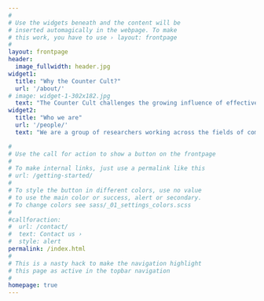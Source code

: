 ```yaml
---
#
# Use the widgets beneath and the content will be
# inserted automagically in the webpage. To make
# this work, you have to use › layout: frontpage
#
layout: frontpage
header:
  image_fullwidth: header.jpg
widget1:
  title: "Why the Counter Cult?"
  url: '/about/'
# image: widget-1-302x182.jpg
  text: "The Counter Cult challenges the growing influence of effective altruist and longtermist movements, and the unfounded hype around the emergence of 'super- intelligence' propagated by the dominant players in the tech-industry. It provides and promote new technological (open source) solutions, different conceptions of digital technologies, and advice tailored to your and your communities' needs."
widget2:
  title: "Who we are"
  url: '/people/'
  text: "We are a group of researchers working across the fields of computational linguistics, AI and history of science. We have come together because we think governments and their citizens are being wrongly informed about machine intelligence and its potential impact on the world. With years of experience in fields related to computer science, we feel in an ideal position to correct misconceptions."

#
# Use the call for action to show a button on the frontpage
#
# To make internal links, just use a permalink like this
# url: /getting-started/
#
# To style the button in different colors, use no value
# to use the main color or success, alert or secondary.
# To change colors see sass/_01_settings_colors.scss
#
#callforaction:
#  url: /contact/
#  text: Contact us ›
#  style: alert
permalink: /index.html
#
# This is a nasty hack to make the navigation highlight
# this page as active in the topbar navigation
#
homepage: true
---
```


<!-- 
<div id="videoModal" class="reveal-modal large" data-reveal="">
  <div class="flex-video widescreen vimeo" style="display: block;">
    <iframe width="1280" height="720" src="https://www.youtube.com/embed/3b5zCFSmVvU" frameborder="0" allowfullscreen></iframe>
  </div>
  <a class="close-reveal-modal">&#215;</a>
</div>
-->
